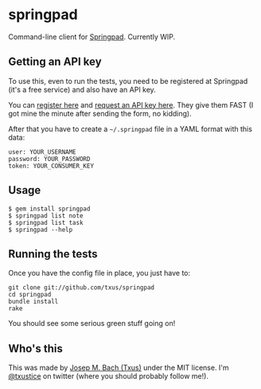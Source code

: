 # springpad

Command-line client for [Springpad](http://springpadit.com). Currently WIP.

## Getting an API key

To use this, even to run the tests, you need to be registered at Springpad
(it's a free service) and also have an API key.

You can [register here](http://springpadit.com/) and [request an API key here](
http://springpadit.com/developers/oauth/register-app). They give them FAST (I
got mine the minute after sending the form, no kidding).

After that you have to create a `~/.springpad` file in a YAML format with this
data:

    user: YOUR_USERNAME
    password: YOUR_PASSWORD
    token: YOUR_CONSUMER_KEY

## Usage

    $ gem install springpad
    $ springpad list note
    $ springpad list task
    $ springpad --help

## Running the tests

Once you have the config file in place, you just have to:

    git clone git://github.com/txus/springpad
    cd springpad
    bundle install
    rake

You should see some serious green stuff going on!

## Who's this

This was made by [Josep M. Bach (Txus)](http://txustice.me) under the MIT
license. I'm [@txustice](http://twitter.com/txustice) on twitter (where you
should probably follow me!).
